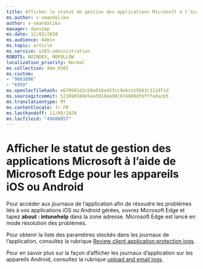```yaml
---
title: Afficher le statut de gestion des applications Microsoft à l’aide de Microsoft Edge pour les appareils iOS ou Android
ms.author: v-smandalika
author: v-smandalika
manager: dansimp
ms.date: 12/03/2020
ms.audience: Admin
ms.topic: article
ms.service: o365-administration
ROBOTS: NOINDEX, NOFOLLOW
localization_priority: Normal
ms.collection: Adm_O365
ms.custom:
- "9003896"
- "6950"
ms.openlocfilehash: e670981d2cb9a918ad33cc9e6ce15663c112df1d
ms.sourcegitcommit: 523098560e54a50184a99c974809dfbfffadacb5
ms.translationtype: MT
ms.contentlocale: fr-FR
ms.lasthandoff: 12/09/2020
ms.locfileid: "49608857"
---
```

# <a name="view-the-management-status-of-microsoft-apps-by-using-microsoft-edge-for-ios-or-android-devices"></a>Afficher le statut de gestion des applications Microsoft à l’aide de Microsoft Edge pour les appareils iOS ou Android

Pour accéder aux journaux de l’application afin de résoudre les problèmes liés à vos applications iOS ou Android gérées, ouvrez Microsoft Edge et tapez **about : intunehelp** dans la zone adresse. Microsoft Edge est lancé en mode résolution des problèmes.

Pour obtenir la liste des paramètres stockés dans les journaux de l’application, consultez la rubrique [Review client application protection logs](https://docs.microsoft.com/mem/intune/apps/app-protection-policy-settings-log).

Pour en savoir plus sur la façon d’afficher les journaux d’application sur les appareils Android, consultez la rubrique [upload and email logs](https://docs.microsoft.com/mem/intune/user-help/send-logs-to-your-it-admin-by-email-android).